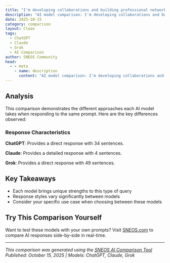 ```yaml
---
title: "I'm developing collaborations and building professional networks. Help me: 1) Attend conferences in my field regularly"
description: "AI model comparison: I'm developing collaborations and building professional networks. Help me: 1) Attend conferences in ..."
date: 2025-10-15
category: comparison
layout: Clean
tags:
  - ChatGPT
  - Claude
  - Grok
  - AI Comparison
author: SNEOS Community
head:
  - - meta
    - name: description
      content: "AI model comparison: I'm developing collaborations and building professional networks. Help me: 1) Attend conferences in my field regularly..."
---
```


<ChatComparison
  title="I'm developing collaborations and building professional networks. Help me: 1) Attend conferences in my field regularly"
  prompt="I'm developing collaborations and building professional networks. Help me: 1) Attend conferences in my field regularly"
  :responses='{"ChatGPT": "Attending conferences is a great way to build professional networks and foster collaborations. Here\u2019s how you can approach attending conferences effectively:\n\n### 1. Identify Key Conferences in Your Field\n- **Research Major Conferences**: Look for the premier conferences in your area of specialization. Use academic databases, professional organizations, and university websites to find these.\n- **Check for Niche Events**: Smaller, specialized conferences may provide more opportunities for networking with peers in your specific area.\n\n### 2. Plan Your Attendance\n- **Create a Conference Calendar**: List out all relevant conferences happening throughout the year. Include dates, locations, and registration deadlines.\n- **Budget for Conferences**: Consider registration fees, travel, accommodation, and other costs. Look for early bird registration discounts.\n- **Apply for Funding**: If you\u0027re affiliated with an institution, check if they offer funding for conference attendance; many grants exist for professional development.\n\n### 3. Prepare for the Conference\n- **Bookmark the Agenda**: Familiarize yourself with the event schedule. Identify keynotes, workshops, and sessions aligned with your interests.\n- **Network in Advance**: Use social media platforms like LinkedIn or conference apps to connect with other attendees before the event.\n- **Plan Your Networking Strategy**: Decide who you want to meet. Prepare your elevator pitch and have business cards ready.\n\n### 4. Engage at the Conference\n- **Participate Actively**: Attend sessions, participate in discussions, and ask questions. Engage with presenters and other attendees during talks.\n- **Utilize Networking Events**: Attend receptions, lunch breaks, and informal meet-ups to have more intimate conversations with peers.\n- **Take Notes**: After discussions, jot down interesting insights and contact information from people you meet.\n\n### 5. Follow Up After the Conference\n- **Send Thank-You Emails**: Reach out to people you met; thank them for their insights and express interest in future conversations or collaborations.\n- **Connect Online**: Send LinkedIn requests or connect through platforms where you can keep the discussion going.\n- **Share Your Experience**: Write a blog post or social media update reflecting on the conference insights and tag people you met to stay linked.\n\n### 6. Keep Attending Regularly\n- **Stay Consistent**: Make conference attendance a regular part of your professional development. Aim for a certain number each year.\n- **Diversify Your Experiences**: Attend both national and international conferences to broaden your network.\n\n### 7. Give Back to the Community\n- **Present Your Work**: Consider submitting papers or proposals to speak at conferences; this positions you as an expert and attracts new connections.\n- **Volunteer**: Offer to help organize events or sessions, which can deepen your network and provide further insight into your field.\n\nBy strategically approaching your conference attendance, you can maximize networking opportunities and create valuable professional relationships that may lead to collaborations in your field.", "Claude": "# Building Professional Networks Through Conferences\n\nHere\u0027s a strategic approach to maximize conference attendance for networking:\n\n## **Before the Conference**\n\n### Choose Strategically\n- **Select 3-5 key conferences annually** (mix of large industry events and smaller niche gatherings)\n- Prioritize events where your target connections attend\n- Consider regional conferences for cost-effectiveness\n\n### Prepare Intentionally\n- **Set specific goals**: \u0022Connect with 5 people in X field\u0022 or \u0022Learn about Y trend\u0022\n- Research speakers and attendees in advance\n- Prepare your introduction (30-second pitch about your work)\n- Update LinkedIn profile and bring business cards\n- Schedule meetings with key contacts beforehand\n\n## **During the Conference**\n\n### Maximize Engagement\n- **Arrive early to sessions** - easier to chat before crowds form\n- Sit next to different people at each session\n- Ask thoughtful questions during Q\u0026As (increases visibility)\n- Attend social events, workshops, and poster sessions\n- Volunteer (organizers, moderators get greater access)\n\n### Conversation Starters\n- \u0022What brought you to this conference?\u0022\n- \u0022What\u0027s been your highlight so far?\u0022\n- Comment on a speaker\u0027s point and ask their perspective\n\n## **After the Conference**\n\n### Follow-Up Within 48 Hours\n- Connect on LinkedIn with personalized messages\n- Send brief emails referencing your conversation\n- Share relevant articles or resources\n- Suggest specific next steps (coffee chat, collaboration idea)\n\n**What field are you in?** I can suggest more specific strategies.", "Grok": "### Attending Conferences in Your Field Regularly\n\nAttending conferences is a proven way to build professional networks, discover collaborations, and stay updated in your field. Since you didn\u0027t specify your field (e.g., tech, academia, healthcare), I\u0027ll provide general strategies that can be adapted. If you share more details, I can refine this advice.\n\n#### 1. Identify Relevant Conferences\n- **Research platforms**: Use tools like Conference Alerts (conferencealerts.com), AllConferenceAlert (allconferencealert.com), or field-specific sites (e.g., IEEE Xplore for engineering, PubMed for medicine, or ACM for computer science). Set up email alerts for keywords related to your expertise.\n- **Professional associations**: Join organizations like the American Psychological Association (APA) for psychology or the Project Management Institute (PMI) for business\u2014these often list events and offer member discounts.\n- **Academic databases**: If in research/academia, check Google Scholar alerts or arXiv for upcoming events tied to recent papers.\n- **Tip**: Aim for 3\u20136 conferences per year, mixing virtual (cheaper, easier access) and in-person for deeper networking.\n\n#### 2. Budget and Plan Ahead\n- **Costs**: Expect $500\u2013$2,000 per event (registration $200\u2013800, travel $300\u20131,000, lodging $200\u2013500). Virtual options are often under $100.\n- **Funding options**:\n  - Employer sponsorship: Pitch it as professional development\u2014prepare a one-pager on expected ROI (e.g., \u0022network with 50\u002B collaborators\u0022).\n  - Grants/scholarships: Many conferences offer travel grants for underrepresented groups or early-career professionals (check Diversity in [Your Field] initiatives).\n  - Freelance/self-fund: Use apps like Expensify to track deductions if applicable.\n- **Scheduling**: Use Google Calendar or conference apps (e.g., Whova) to block time 6\u201312 months in advance. Prioritize events aligning with your career goals, like those with collaboration-focused sessions.\n\n#### 3. Maximize Networking Opportunities\n- **Pre-conference prep**: Review the agenda and attendee list (often available via apps). Reach out via LinkedIn to 5\u201310 people beforehand: \u0022Hi [Name], I\u0027m attending [Conference] and excited about your work on [Topic]. Would love to chat during the poster session.\u0022\n- **During the event**:\n  - Attend mixers, workshops, and poster sessions\u2014these are gold for informal chats.\n  - Set a goal: Collect 10\u201320 business cards or LinkedIn connections per day. Follow up within 48 hours: \u0022Great meeting you\u2014let\u0027s explore that collaboration idea.\u0022\n  - Volunteer: Offer to moderate a panel or help with registration for free entry and insider access.\n- **Post-conference**: Share takeaways on LinkedIn or Twitter to keep connections warm. Track contacts in a CRM tool like Notion or HubSpot (free tier).\n\n#### 4. Overcome Common Barriers\n- **Time constraints**: Start with regional or hybrid events to minimize travel. If remote, join virtually and engage in live chats.\n- **Introversion or new to the field**: Practice with smaller meetups via Meetup.com or Eventbrite before big conferences.\n- **Sustainability**: Alternate years or focus on high-impact events (e.g., flagship ones like TED or NeurIPS if in AI).\n\nRegular attendance builds momentum\u2014many collaborations start from a single coffee chat. Start by listing 2\u20133 upcoming conferences in your field today. What\u0027s your area of expertise? I can suggest specific ones."}' published-date="{DateTime.UtcNow:HH:mm}"
/>

## Analysis

This comparison demonstrates the different approaches each AI model takes when responding to the same prompt. Here are the key differences observed:

### Response Characteristics

**ChatGPT**: Provides a direct response with 34 sentences. 

**Claude**: Provides a detailed response with 4 sentences. 

**Grok**: Provides a direct response with 49 sentences. 

## Key Takeaways

- Each model brings unique strengths to this type of query
- Response styles vary significantly between models
- Consider your specific use case when choosing between these models

## Try This Comparison Yourself

Want to test these models with your own prompts? Visit [SNEOS.com](https://sneos.com) to compare AI responses side-by-side in real-time.

---

*This comparison was generated using the [SNEOS AI Comparison Tool](https://sneos.com)*
*Published: October 15, 2025 | Models: ChatGPT, Claude, Grok*
